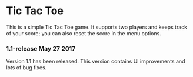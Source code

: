 # Tic Tac Toe

This is a simple Tic Tac Toe game.  It supports two players and keeps track of your score; you can also reset the score in the menu options.

<h3>1.1-release May 27 2017</h3>
Version 1.1 has been released.  This version contains UI improvements and lots of bug fixes.
